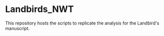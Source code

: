 # Landbirds_NWT
This repository hosts the scripts to replicate the analysis for the Landbird's manuscript. 
